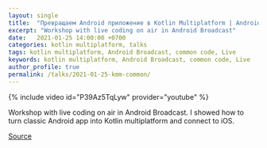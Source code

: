 ```yaml
---
layout: single
title:  "Превращаем Android приложение в Kotlin Multiplatform | Android + iOS в одной кодовой базе"
excerpt: "Workshop with live coding on air in Android Broadcast"
date:   2021-01-25 14:00:00 +0700
categories: kotlin multiplatform, talks
tags: kotlin multiplatform, Android Broadcast, common code, Live 
keywords: kotlin multiplatform, Android Broadcast, common code, Live
author_profile: true
permalink: /talks/2021-01-25-kmm-common/
---
```

{% include video id="P39Az5TqLyw" provider="youtube" %}

Workshop with live coding on air in Android Broadcast. I showed how to turn classic Android app into Kotlin multiplatform and connect to iOS.

[Source](https://github.com/androidbroadcast/kmm-intro)

